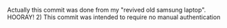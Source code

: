 Actually this commit was done from my "revived old samsung laptop". HOORAY!
2) This commit was intended to require no manual authentication
